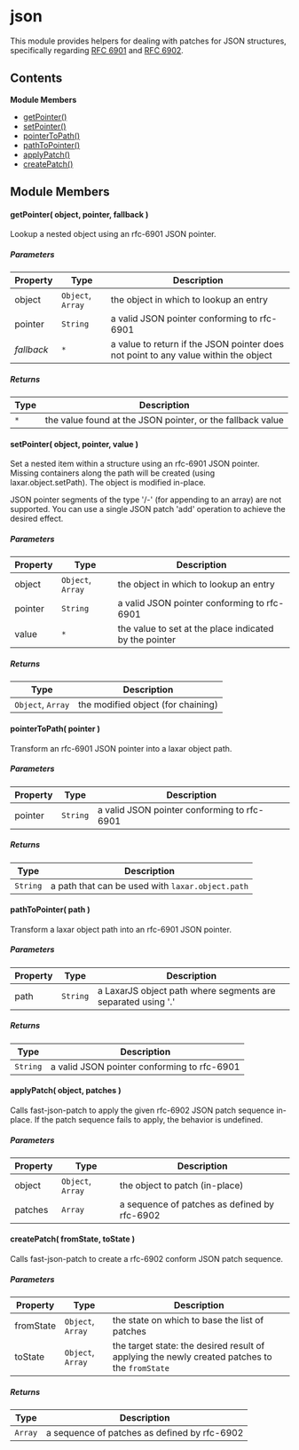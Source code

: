 
# <a id="json"></a>json

This module provides helpers for dealing with patches for JSON structures, specifically regarding
[RFC 6901](https://tools.ietf.org/html/rfc6901) and [RFC 6902](https://tools.ietf.org/html/rfc6902).

## Contents

**Module Members**

- [getPointer()](#getPointer)
- [setPointer()](#setPointer)
- [pointerToPath()](#pointerToPath)
- [pathToPointer()](#pathToPointer)
- [applyPatch()](#applyPatch)
- [createPatch()](#createPatch)

## Module Members

#### <a id="getPointer"></a>getPointer( object, pointer, fallback )

Lookup a nested object using an rfc-6901 JSON pointer.

##### Parameters

| Property | Type | Description |
| -------- | ---- | ----------- |
| object | `Object`, `Array` |  the object in which to lookup an entry |
| pointer | `String` |  a valid JSON pointer conforming to rfc-6901 |
| _fallback_ | `*` |  a value to return if the JSON pointer does not point to any value within the object |

##### Returns

| Type | Description |
| ---- | ----------- |
| `*` |  the value found at the JSON pointer, or the fallback value |

#### <a id="setPointer"></a>setPointer( object, pointer, value )

Set a nested item within a structure using an rfc-6901 JSON pointer. Missing containers along the path
will be created (using laxar.object.setPath). The object is modified in-place.

JSON pointer segments of the type '/-' (for appending to an array) are not supported. You can use a
single JSON patch 'add' operation to achieve the desired effect.

##### Parameters

| Property | Type | Description |
| -------- | ---- | ----------- |
| object | `Object`, `Array` |  the object in which to lookup an entry |
| pointer | `String` |  a valid JSON pointer conforming to rfc-6901 |
| value | `*` |  the value to set at the place indicated by the pointer |

##### Returns

| Type | Description |
| ---- | ----------- |
| `Object`, `Array` |  the modified object (for chaining) |

#### <a id="pointerToPath"></a>pointerToPath( pointer )

Transform an rfc-6901 JSON pointer into a laxar object path.

##### Parameters

| Property | Type | Description |
| -------- | ---- | ----------- |
| pointer | `String` |  a valid JSON pointer conforming to rfc-6901 |

##### Returns

| Type | Description |
| ---- | ----------- |
| `String` |  a path that can be used with `laxar.object.path` |

#### <a id="pathToPointer"></a>pathToPointer( path )

Transform a laxar object path into an rfc-6901 JSON pointer.

##### Parameters

| Property | Type | Description |
| -------- | ---- | ----------- |
| path | `String` |  a LaxarJS object path where segments are separated using '.' |

##### Returns

| Type | Description |
| ---- | ----------- |
| `String` |  a valid JSON pointer conforming to rfc-6901 |

#### <a id="applyPatch"></a>applyPatch( object, patches )

Calls fast-json-patch to apply the given rfc-6902 JSON patch sequence in-place. If the patch sequence
fails to apply, the behavior is undefined.

##### Parameters

| Property | Type | Description |
| -------- | ---- | ----------- |
| object | `Object`, `Array` |  the object to patch (in-place) |
| patches | `Array` |  a sequence of patches as defined by rfc-6902 |

#### <a id="createPatch"></a>createPatch( fromState, toState )

Calls fast-json-patch to create a rfc-6902 conform JSON patch sequence.

##### Parameters

| Property | Type | Description |
| -------- | ---- | ----------- |
| fromState | `Object`, `Array` |  the state on which to base the list of patches |
| toState | `Object`, `Array` |  the target state: the desired result of applying the newly created patches to the `fromState` |

##### Returns

| Type | Description |
| ---- | ----------- |
| `Array` |  a sequence of patches as defined by rfc-6902 |

